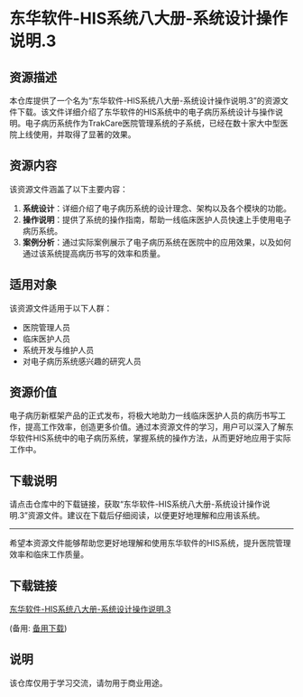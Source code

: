 # 东华软件-HIS系统八大册-系统设计操作说明.3

## 资源描述

本仓库提供了一个名为“东华软件-HIS系统八大册-系统设计操作说明.3”的资源文件下载。该文件详细介绍了东华软件的HIS系统中的电子病历系统设计与操作说明。电子病历系统作为TrakCare医院管理系统的子系统，已经在数十家大中型医院上线使用，并取得了显著的效果。

## 资源内容

该资源文件涵盖了以下主要内容：

1. **系统设计**：详细介绍了电子病历系统的设计理念、架构以及各个模块的功能。
2. **操作说明**：提供了系统的操作指南，帮助一线临床医护人员快速上手使用电子病历系统。
3. **案例分析**：通过实际案例展示了电子病历系统在医院中的应用效果，以及如何通过该系统提高病历书写的效率和质量。

## 适用对象

该资源文件适用于以下人群：

- 医院管理人员
- 临床医护人员
- 系统开发与维护人员
- 对电子病历系统感兴趣的研究人员

## 资源价值

电子病历新框架产品的正式发布，将极大地助力一线临床医护人员的病历书写工作，提高工作效率，创造更多价值。通过本资源文件的学习，用户可以深入了解东华软件HIS系统中的电子病历系统，掌握系统的操作方法，从而更好地应用于实际工作中。

## 下载说明

请点击仓库中的下载链接，获取“东华软件-HIS系统八大册-系统设计操作说明.3”资源文件。建议在下载后仔细阅读，以便更好地理解和应用该系统。

---

希望本资源文件能够帮助您更好地理解和使用东华软件的HIS系统，提升医院管理效率和临床工作质量。

## 下载链接
[东华软件-HIS系统八大册-系统设计操作说明.3](https://pan.quark.cn/s/6727c3f03ed6) 

(备用: [备用下载](https://pan.baidu.com/s/1W1luQ0TfzaPMDt4zwKXJRw?pwd=1234))

## 说明

该仓库仅用于学习交流，请勿用于商业用途。
